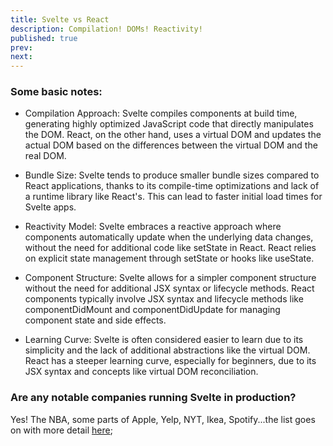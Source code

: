 ```yaml
---
title: Svelte vs React
description: Compilation! DOMs! Reactivity!
published: true
prev:
next:
---
```


### Some basic notes:

- Compilation Approach: Svelte compiles components at build time, generating highly optimized JavaScript code that directly manipulates the DOM. React, on the other hand, uses a virtual DOM and updates the actual DOM based on the differences between the virtual DOM and the real DOM.

- Bundle Size: Svelte tends to produce smaller bundle sizes compared to React applications, thanks to its compile-time optimizations and lack of a runtime library like React's. This can lead to faster initial load times for Svelte apps.

- Reactivity Model: Svelte embraces a reactive approach where components automatically update when the underlying data changes, without the need for additional code like setState in React. React relies on explicit state management through setState or hooks like useState.

- Component Structure: Svelte allows for a simpler component structure without the need for additional JSX syntax or lifecycle methods. React components typically involve JSX syntax and lifecycle methods like componentDidMount and componentDidUpdate for managing component state and side effects.

- Learning Curve: Svelte is often considered easier to learn due to its simplicity and the lack of additional abstractions like the virtual DOM. React has a steeper learning curve, especially for beginners, due to its JSX syntax and concepts like virtual DOM reconciliation.

### Are any notable companies running Svelte in production?

Yes! The NBA, some parts of Apple, Yelp, NYT, Ikea, Spotify...the list goes on with more detail [here](https://www.okupter.com/blog/companies-using-svelte);
